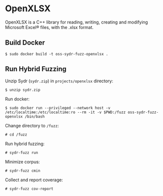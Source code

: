 # OpenXLSX

OpenXLSX is a C++ library for reading, writing, creating and modifying Microsoft
Excel® files, with the .xlsx format.

## Build Docker

    $ sudo docker build -t oss-sydr-fuzz-openxlsx .

## Run Hybrid Fuzzing

Unzip Sydr (`sydr.zip`) in `projects/openxlsx` directory:

    $ unzip sydr.zip

Run docker:

    $ sudo docker run --privileged --network host -v /etc/localtime:/etc/localtime:ro --rm -it -v $PWD:/fuzz oss-sydr-fuzz-openxlsx /bin/bash

Change directory to `/fuzz`:

    # cd /fuzz

Run hybrid fuzzing:

    # sydr-fuzz run

Minimize corpus:

    # sydr-fuzz cmin

Collect and report coverage:

    # sydr-fuzz cov-report
